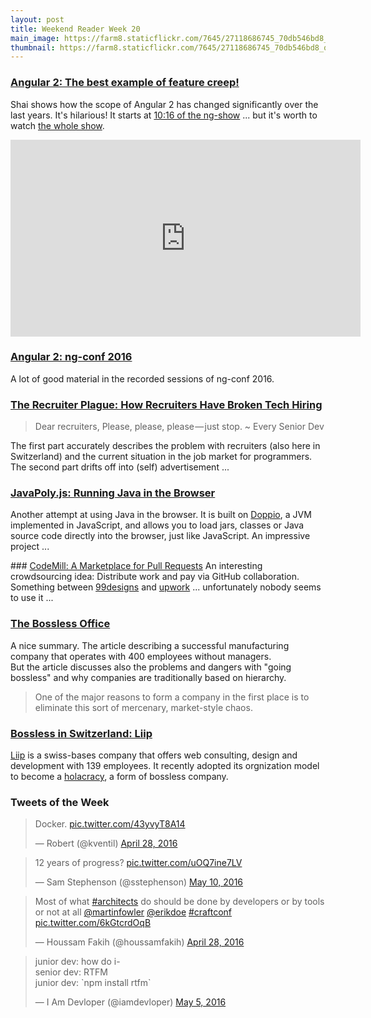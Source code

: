```yaml
---
layout: post
title: Weekend Reader Week 20
main_image: https://farm8.staticflickr.com/7645/27118686745_70db546bd8_b.jpg
thumbnail: https://farm8.staticflickr.com/7645/27118686745_70db546bd8_q.jpg
---
```


### [Angular 2: The best example of feature creep!](https://youtu.be/aSFfLVxT5vA?t=616)
Shai shows how the scope of Angular 2 has changed significantly over the last years. It's hilarious! It starts at [10:16 of the ng-show](https://youtu.be/aSFfLVxT5vA?t=616) ... but it's worth to watch [the whole show](https://youtu.be/aSFfLVxT5vA).
<iframe width="560" height="315" src="https://www.youtube.com/embed/aSFfLVxT5vA?start=616" frameborder="0" allowfullscreen></iframe>


### [Angular 2: ng-conf 2016](https://www.youtube.com/playlist?list=PLOETEcp3DkCq788xapkP_OU-78jhTf68j)
A lot of good material in the recorded sessions of ng-conf 2016.



### [The Recruiter Plague: How Recruiters Have Broken Tech Hiring](https://medium.com/javascript-scene/the-recruiter-plague-how-recruiters-have-broken-tech-hiring-b7de2897247#.xg0fb6b9u)
> Dear recruiters,
> Please, please, please — just stop.
> ~ Every Senior Dev

The first part accurately describes the problem with recruiters (also here in Switzerland) and the current situation in the job market for programmers. The second part drifts off into (self) advertisement ...



### [JavaPoly.js: Running Java in the Browser](https://www.javapoly.com/)
Another attempt at using Java in the browser. It is built on [Doppio](https://github.com/plasma-umass/doppio), a JVM implemented in JavaScript, and allows you to load jars, classes or Java source code directly into the browser, just like JavaScript. An impressive project ...



### [CodeMill: A Marketplace for Pull Requests](http://codemill.io/)
An interesting crowdsourcing idea: Distribute work and pay via GitHub collaboration. Something between [99designs](http://99designs.com) and [upwork](https://www.upwork.com/) ... unfortunately nobody seems to use it ...



### [The Bossless Office](http://www.slate.com/articles/business/psychology_of_management/2014/06/the_bossless_office_how_well_do_workplaces_without_managers_function.html)
A nice summary. The article describing a successful manufacturing company that operates with 400 employees without managers.  
But the article discusses also the problems and dangers with "going bossless" and why companies are traditionally based on hierarchy.

> One of the major reasons to form a company in the first place is to eliminate this sort of mercenary, market-style chaos.



### [Bossless in Switzerland: Liip](http://www.kmu-businessworld.ch/de/holacracy-unternehmensorganisation-customer-experience-day)
[Liip](https://www.liip.ch/) is a swiss-bases company that offers web consulting, design and development with 139 employees. It recently adopted its orgnization model to become a [holacracy](http://www.holacracy.org/), a form of bossless company.



### Tweets of the Week
<blockquote class="twitter-tweet" data-lang="en"><p lang="en" dir="ltr">Docker. <a href="https://t.co/43yvyT8A14">pic.twitter.com/43yvyT8A14</a></p>&mdash; Robert (@kventil) <a href="https://twitter.com/kventil/status/725645207799209984">April 28, 2016</a></blockquote>

<blockquote class="twitter-tweet" data-lang="en"><p lang="en" dir="ltr">12 years of progress? <a href="https://t.co/uOQ7ine7LV">pic.twitter.com/uOQ7ine7LV</a></p>&mdash; Sam Stephenson (@sstephenson) <a href="https://twitter.com/sstephenson/status/730039913052176384">May 10, 2016</a></blockquote>

<blockquote class="twitter-tweet" data-lang="en"><p lang="en" dir="ltr">Most of what <a href="https://twitter.com/hashtag/architects?src=hash">#architects</a> do should be done by developers or by tools or not at all <a href="https://twitter.com/martinfowler">@martinfowler</a> <a href="https://twitter.com/erikdoe">@erikdoe</a> <a href="https://twitter.com/hashtag/craftconf?src=hash">#craftconf</a> <a href="https://t.co/6kGtcrdOqB">pic.twitter.com/6kGtcrdOqB</a></p>&mdash; Houssam Fakih (@houssamfakih) <a href="https://twitter.com/houssamfakih/status/725669620355612672">April 28, 2016</a></blockquote>

<blockquote class="twitter-tweet" data-lang="en"><p lang="en" dir="ltr">junior dev: how do i-<br>senior dev: RTFM<br>junior dev: `npm install rtfm`</p>&mdash; I Am Devloper (@iamdevloper) <a href="https://twitter.com/iamdevloper/status/728166348790996992">May 5, 2016</a></blockquote>
